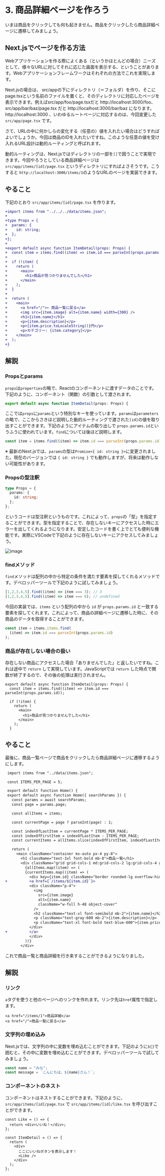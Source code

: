 # 3. 商品詳細ページを作ろう

いまは商品をクリックしても何も起きません。商品をクリックしたら商品詳細ページに遷移してみましょう。

## Next.jsでページを作る方法

Webアプリケーションを作る際によくある（というかほとんどの場合）ニーズとして、様々なURLに対してそれに応じた画面を表示する、ということがあります。Webアプリケーションフレームワークはそれぞれの方法でこれを実現します。

Next.jsの場合は、 src/appの下にディレクトリ（＝フォルダ）を作り、そこにpage.tsxという名前のファイルを置くと、そのディレクトリに対応したページを表示できます。例えばsrc/app/foo/page.tsxだと http://localhost:3000/foo、src/app/bar/baz/page.tsx だと http://localhost:3000/bar/baz になります。http://localhost:3000 、いわゆるルートページに対応するのは、今回変更した `src/app/page.tsx` です。

さて、URLの中に何かしらの変化する（任意の）値を入れたい場合はどうすればよいでしょうか。今回は商品のIDを入れたいですね。このような任意の値を受け入れるURL設計は動的ルーティングと呼ばれます。

動的ルーティングは、Next.jsではディレクトリの一部を`[]`で囲うことで実現できます。今回やろうとしている商品詳細ページは　`src/app/items/[id]/page.tsx` というディレクトリにすればよさそうです。こうすると `http://localhost:3000/items/1`のようなURLのページを実装できます。

## やること

下記のとおり `src/app/items/[id]/page.tsx` を作ります。

```diff
+import items from "../../../data/items.json";
+
+type Props = {
+  params: {
+    id: string;
+  };
+};
+
+export default async function ItemDetail(props: Props) {
+  const item = items.find((item) => item.id === parseInt(props.params.id));
+
+  if (!item) {
+    return (
+      <main>
+        <h1>商品が見つかりませんでした</h1>
+      </main>
+    );
+  }
+
+  return (
+    <main>
+      <a href="/">← 商品一覧に戻る</a>
+      <img src={item.image} alt={item.name} width={300} />
+      <h1>{item.name}</h1>
+      <p>{item.description}</p>
+      <p>{item.price.toLocaleString()}円</p>
+      <p>カテゴリー: {item.category}</p>
+    </main>
+  );
+}
```

## 解説

### Propsとparams

`props`は`properties`の略で、Reactのコンポーネントに渡すデータのことです。下記のように、コンポーネント（関数）の引数として渡されます。

```ts
export default async function ItemDetail(props: Props) {
```

ここでは`props`に`params`という特別なキーを使っています。`params`は`parameters`の略で、ここからさきほど説明した動的ルーティングで渡された`[id]`の値を取り出すことができます。下記のようにアイテムの取り出しで `props.params.id`というふうに使われています。`find`については後ほど説明します。

```ts
const item = items.find((item) => item.id === parseInt(props.params.id));
```

※ 最新のNext.jsでは、`params`の型は`Promise<{ id: string }>`に変更されました。現在のバージョンでは `{ id: string }` でも動作しますが、将来は動作しない可能性があります。

### Propsの型注釈

```ts
type Props = {
  params: {
    id: string;
  };
};
```

というコードは型注釈というものです。これによって、`props`の「型」を指定することができます。型を指定することで、存在しないキーにアクセスした時にエラーを出してくれるようになります。安定したコードを書く上でとても便利な機能です。実際にVSCodeで下記のように存在しないキーにアクセスしてみましょう。

![image](./images/type-error.png)

### findメソッド

`find`メソッドは配列の中から特定の条件を満たす要素を探してくれるメソッドです。デベロッパーツールで下記のように試してみましょう。

```ts
[1,2,3,4,5].find((item) => item === 3); // 3
[1,2,3,4,5].find((item) => item === 6); // undefined
```

今回の実装では、`items` という配列の中から `id` が `props.params.id` と一致する要素を探してくれます。これによって、商品の詳細ページに遷移した時に、その商品のデータを取得することができます。

```ts
const item = items.items.find(
  (item) => item.id === parseInt(props.params.id)
);
```

### 商品が存在しない場合の扱い

存在しない商品にアクセスした場合「ありませんでした」と返したいですね。これは途中で `return` して実現しています。JavaScriptでは `return` した時点で関数が終了するので、その後の処理は実行されません。


```tsx
export default async function ItemDetail(props: Props) {
  const item = items.find((item) => item.id === parseInt(props.params.id));

  if (!item) {
    return (
      <main>
        <h1>商品が見つかりませんでした</h1>
      </main>
    );
  }
```

## やること

最後に、商品一覧ページで商品をクリックしたら商品詳細ページに遷移するようにします。

```diff
 import items from "../data/items.json";

 const ITEMS_PER_PAGE = 5;

 export default function Home() {
 export default async function Home({ searchParams }) {
   const params = await searchParams;
   const page = params.page;

   const allItems = items;

   const currentPage = page ? parseInt(page) : 1;

   const indexOfLastItem = currentPage * ITEMS_PER_PAGE;
   const indexOfFirstItem = indexOfLastItem - ITEMS_PER_PAGE;
   const currentItems = allItems.slice(indexOfFirstItem, indexOfLastItem);

   return (
     <main className="container mx-auto px-4 py-8">
       <h1 className="text-3xl font-bold mb-8">商品一覧</h1>
       <div className="grid grid-cols-1 md:grid-cols-2 lg:grid-cols-4 gap-6">
         {allItems.map((item) => (
         {currentItems.map((item) => (
           <div key={item.id} className="border rounded-lg overflow-hidden shadow-lg">
+          <a href={`/items/${item.id}`}>
           <div className="p-4">
             <img
               src={item.image}
               alt={item.name}
               className="w-full h-48 object-cover"
             />
             <h2 className="text-xl font-semibold mb-2">{item.name}</h2>
             <p className="text-gray-600 mb-2">{item.description}</p>
             <p className="text-xl font-bold text-blue-600">{item.price}円</p>
           </div>
+          </a>
           </div>
         ))}
       </div>
```

これで商品一覧と商品詳細を行き来することができるようになりました。


## 解説

### リンク

`a`タグを使うと他のページへのリンクを作れます。リンク先は`href`属性で指定します。

```tsx
<a href="/items/1">商品詳細</a>
<a href="/">商品一覧に戻る</a>
```

### 文字列の埋め込み

Next.jsでは、文字列の中に変数を埋め込むことができます。下記のように`${}`で囲むと、その中に変数を埋め込むことができます。デベロッパーツールで試してみましょう。

```ts
const name = "みな";
const message = `こんにちは、${name}さん！`;
```

### コンポーネントのネスト

コンポーネントはネストすることができます。下記のように、`src/app/items/[id]/page.tsx` で `src/app/items/[id]/like.tsx` を呼び出すことができます。

```tsx
const Like = () => {
  return <div>いいね！</div>;
};

const ItemDetail = () => {
  return (
    <div>
      ここにいいねボタンを表示します！
      <Like />
    </div>
  );
};
```
